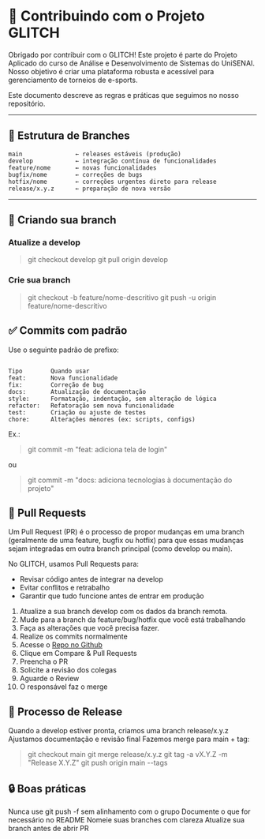 # 🤝 Contribuindo com o Projeto GLITCH

Obrigado por contribuir com o GLITCH! Este projeto é parte do Projeto Aplicado do curso de Análise e Desenvolvimento de Sistemas do UniSENAI.  
Nosso objetivo é criar uma plataforma robusta e acessível para gerenciamento de torneios de e-sports.

Este documento descreve as regras e práticas que seguimos no nosso repositório.

---

## 📁 Estrutura de Branches

```plaintext
main               ← releases estáveis (produção)
develop            ← integração contínua de funcionalidades
feature/nome       ← novas funcionalidades
bugfix/nome        ← correções de bugs
hotfix/nome        ← correções urgentes direto para release
release/x.y.z      ← preparação de nova versão

```
---

## 🔧 Criando sua branch

### Atualize a develop

> git checkout develop
> git pull origin develop

### Crie sua branch

> git checkout -b feature/nome-descritivo
> git push -u origin feature/nome-descritivo

## ✅ Commits com padrão

Use o seguinte padrão de prefixo:

``` plaintext

Tipo	    Quando usar
feat:	    Nova funcionalidade
fix:	    Correção de bug
docs:	    Atualização de documentação
style:	    Formatação, indentação, sem alteração de lógica
refactor:	Refatoração sem nova funcionalidade
test:	    Criação ou ajuste de testes
chore:	    Alterações menores (ex: scripts, configs)

```

Ex.:
> git commit -m "feat: adiciona tela de login"

ou

> git commit -m "docs: adiciona tecnologias à documentação do projeto"

## 🔁 Pull Requests

Um Pull Request (PR) é o processo de propor mudanças em uma branch (geralmente de uma feature, bugfix ou hotfix) para que essas mudanças sejam integradas em outra branch principal (como develop ou main).

No GLITCH, usamos Pull Requests para:

* Revisar código antes de integrar na develop
* Evitar conflitos e retrabalho
* Garantir que tudo funcione antes de entrar em produção

1. Atualize a sua branch develop com os dados da branch remota.
2. Mude para a branch da feature/bug/hotfix que você está trabalhando
3. Faça as alterações que você precisa fazer.
4. Realize os commits normalmente
5. Acesse o [Repo no Github](https://github.com/SavioZoboli/Glitch)
6. Clique em Compare & Pull Requests
7. Preencha o PR
8. Solicite a revisão dos colegas
9. Aguarde o Review
10. O responsável faz o merge

## 🚀 Processo de Release

Quando a develop estiver pronta, criamos uma branch release/x.y.z
Ajustamos documentação e revisão final
Fazemos merge para main + tag:

> git checkout main
> git merge release/x.y.z
> git tag -a vX.Y.Z -m "Release X.Y.Z"
> git push origin main --tags

## 🔒 Boas práticas

Nunca use git push -f sem alinhamento com o grupo
Documente o que for necessário no README
Nomeie suas branches com clareza
Atualize sua branch antes de abrir PR










